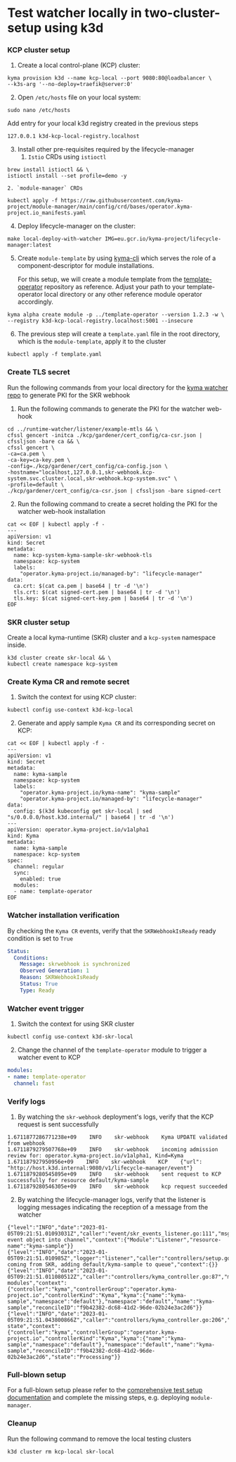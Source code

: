 # Test watcher locally in two-cluster-setup using k3d

### KCP cluster setup

1. Create a local control-plane (KCP) cluster:
```shell
kyma provision k3d --name kcp-local --port 9080:80@loadbalancer \
--k3s-arg '--no-deploy=traefik@server:0'
```

2. Open `/etc/hosts` file on your local system:
```shell
sudo nano /etc/hosts
```
   Add entry for your local k3d registry created in the previous steps
```
127.0.0.1 k3d-kcp-local-registry.localhost
```

3. Install other pre-requisites required by the lifecycle-manager
    1. `Istio` CRDs using `istioctl`
```shell
brew install istioctl && \
istioctl install --set profile=demo -y
```
    2. `module-manager` CRDs
```shell
kubectl apply -f https://raw.githubusercontent.com/kyma-project/module-manager/main/config/crd/bases/operator.kyma-project.io_manifests.yaml
```

4. Deploy lifecycle-manager on the cluster:
```shell
make local-deploy-with-watcher IMG=eu.gcr.io/kyma-project/lifecycle-manager:latest
```

5. Create `module-template` by using [kyma-cli](https://github.com/kyma-project/cli)
   which serves the role of a component-descriptor for module installations.

   For this setup, we will create a module template from
   the [template-operator](https://github.com/kyma-project/template-operator) repository as reference. Adjust your path
   to your template-operator local directory or any other reference module operator accordingly.

```shell
kyma alpha create module -p ../template-operator --version 1.2.3 -w \
--registry k3d-kcp-local-registry.localhost:5001 --insecure
```
6. The previous step will create a `template.yaml` file in the root directory, which is the `module-template`, apply it
   to the cluster
```shell
kubectl apply -f template.yaml
```

### Create TLS secret

Run the following commands from your local directory for
the [kyma watcher repo](https://github.com/kyma-project/runtime-watcher) to generate PKI for the SKR webhook

1. Run the following commands to generate the PKI for the watcher web-hook
```shell
cd ../runtime-watcher/listener/example-mtls && \
cfssl gencert -initca ./kcp/gardener/cert_config/ca-csr.json | cfssljson -bare ca && \
cfssl gencert \
-ca=ca.pem \
-ca-key=ca-key.pem \
-config=./kcp/gardener/cert_config/ca-config.json \
-hostname="localhost,127.0.0.1,skr-webhook.kcp-system.svc.cluster.local,skr-webhook.kcp-system.svc" \
-profile=default \
./kcp/gardener/cert_config/ca-csr.json | cfssljson -bare signed-cert
```
2. Run the following command to create a secret holding the PKI for the watcher web-hook installation
```shell
cat << EOF | kubectl apply -f -
---
apiVersion: v1
kind: Secret
metadata:
  name: kcp-system-kyma-sample-skr-webhook-tls
  namespace: kcp-system
  labels:
    "operator.kyma-project.io/managed-by": "lifecycle-manager"
data:
  ca.crt: $(cat ca.pem | base64 | tr -d '\n')
  tls.crt: $(cat signed-cert.pem | base64 | tr -d '\n')
  tls.key: $(cat signed-cert-key.pem | base64 | tr -d '\n')
EOF
```

### SKR cluster setup

Create a local kyma-runtime (SKR) cluster and a `kcp-system` namespace inside.

```shell
k3d cluster create skr-local && \
kubectl create namespace kcp-system
```

### Create Kyma CR and remote secret

1. Switch the context for using KCP cluster:
```shell
kubectl config use-context k3d-kcp-local
```
2. Generate and apply sample `Kyma CR` and its corresponding secret on KCP:
```shell
cat << EOF | kubectl apply -f -
---
apiVersion: v1
kind: Secret
metadata:
  name: kyma-sample
  namespace: kcp-system
  labels:
    "operator.kyma-project.io/kyma-name": "kyma-sample"
    "operator.kyma-project.io/managed-by": "lifecycle-manager"
data:
  config: $(k3d kubeconfig get skr-local | sed "s/0.0.0.0/host.k3d.internal/" | base64 | tr -d '\n')
---
apiVersion: operator.kyma-project.io/v1alpha1
kind: Kyma
metadata:
  name: kyma-sample
  namespace: kcp-system
spec:
  channel: regular
  sync:
    enabled: true
  modules:
  - name: template-operator
EOF
```

### Watcher installation verification

By checking the `Kyma CR` events, verify that the `SKRWebhookIsReady` ready condition is set to `True`

```yaml
Status:
  Conditions:
    Message: skrwebhook is synchronized
    Observed Generation: 1
    Reason: SKRWebhookIsReady
    Status: True
    Type: Ready
```

### Watcher event trigger

1. Switch the context for using SKR cluster
```shell
kubectl config use-context k3d-skr-local
```
2. Change the channel of the `template-operator` module to trigger a watcher event to KCP
```yaml
modules:
- name: template-operator
  channel: fast
```

### Verify logs

1. By watching the `skr-webhook` deployment's logs, verify that the KCP request is sent successfully
```log
1.6711877286771238e+09    INFO    skr-webhook    Kyma UPDATE validated from webhook 
1.6711879279507768e+09    INFO    skr-webhook    incoming admission review for: operator.kyma-project.io/v1alpha1, Kind=Kyma 
1.671187927950956e+09    INFO    skr-webhook    KCP    {"url": "http://host.k3d.internal:9080/v1/lifecycle-manager/event"} 
1.6711879280545895e+09    INFO    skr-webhook    sent request to KCP successfully for resource default/kyma-sample 
1.6711879280546305e+09    INFO    skr-webhook    kcp request succeeded
```
2. By watching the lifecycle-manager logs, verify that the listener is logging messages indicating the reception of a
   message from the watcher
```log
{"level":"INFO","date":"2023-01-05T09:21:51.01093031Z","caller":"event/skr_events_listener.go:111","msg":"dispatched event object into channel","context":{"Module":"Listener","resource-name":"kyma-sample"}}
{"level":"INFO","date":"2023-01-05T09:21:51.010985Z","logger":"listener","caller":"controllers/setup.go:100","msg":"event coming from SKR, adding default/kyma-sample to queue","context":{}}                                                                            
{"level":"INFO","date":"2023-01-05T09:21:51.011080512Z","caller":"controllers/kyma_controller.go:87","msg":"reconciling modules","context":{"controller":"kyma","controllerGroup":"operator.kyma-project.io","controllerKind":"Kyma","kyma":{"name":"kyma-sample","namespace":"default"},"namespace":"default","name":"kyma-sample","reconcileID":"f9b42382-dc68-41d2-96de-02b24e3ac2d6"}}
{"level":"INFO","date":"2023-01-05T09:21:51.043800866Z","caller":"controllers/kyma_controller.go:206","msg":"syncing state","context":{"controller":"kyma","controllerGroup":"operator.kyma-project.io","controllerKind":"Kyma","kyma":{"name":"kyma-sample","namespace":"default"},"namespace":"default","name":"kyma-sample","reconcileID":"f9b42382-dc68-41d2-96de-02b24e3ac2d6","state":"Processing"}}
```

### Full-blown setup

For a full-blown setup please refer to the [comprehensive test setup documentation](creating-test-environment.md) and
complete the missing steps, e.g. deploying `module-manager`.

### Cleanup

Run the following command to remove the local testing clusters

```shell
k3d cluster rm kcp-local skr-local
```
